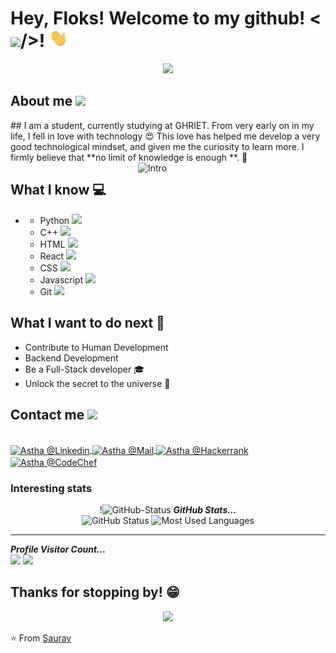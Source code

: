 # Hey, Floks! Welcome to my github! <<img src="https://github.com/TheDudeThatCode/TheDudeThatCode/blob/master/Assets/Earth.gif" width="24px">/>! <img src="https://raw.githubusercontent.com/ABSphreak/ABSphreak/master/gifs/Hi.gif" width="30px">

<div align="center">
	<img src="https://github.com/TheDudeThatCode/TheDudeThatCode/blob/master/Assets/Developer.gif?raw=true">
</div>

## About me <img src="https://github.com/TheDudeThatCode/TheDudeThatCode/blob/master/Assets/Mario_Hello_Big.gif?raw=true" width="24px">
</div>
## I am a student, currently studying at GHRIET. From very early on in my life, I fell in love with technology 😍 This love has helped me develop a very good technological mindset, and given me the curiosity to learn more. I firmly believe that **no limit of knowledge is enough **. 🧠

<img align="right" width=300px alt="Intro" src="https://media.giphy.com/media/JTnmWFfrd77RctgNQl/giphy.gif" />

## What I know :computer:
-	- Python  <img src = "https://cdn.jsdelivr.net/npm/simple-icons@v3/icons/python.svg" width="24px">
	- C++	<img src="https://cdn.jsdelivr.net/npm/simple-icons@v3/icons/cplusplus.svg" width="24px">
	- HTML  <img src = "https://img.shields.io/badge/-HTML5-E34F26?style=flat&logo=html5&logoColor=white" width="24px">
	- React <img src="https://img.shields.io/badge/-React-000000?style=flat&logo=react&logoColor=00c8ff" width="24px">
	- CSS   <img src = "https://img.shields.io/badge/-CSS3-1572B6?style=flat&logo=css3&logoColor=white" width="24px">
	- Javascript  <img src="https://img.shields.io/badge/-JavaScript-eed718?style=flat&logo=javascript&logoColor=ffffff" width="24px">
	- Git <img src="http://img.shields.io/badge/-Git-F1502F?style=flat&logo=git&logoColor=FFFFFF" width="24px">

## What I want to do next :thinking: 
- Contribute to Human Development
- Backend Development 
- Be a Full-Stack developer :mortar_board:
- Unlock the secret to the universe :rofl:

## Contact me <img src="https://github.com/TheDudeThatCode/TheDudeThatCode/blob/master/Assets/Handshake.gif?raw=true" width="24px">
<br>
<a href="https://www.linkedin.com/in/saurav-pandey-81273b1a7">
  <img align="center" alt="Astha @Linkedin" width="22px" src="https://cdn.jsdelivr.net/npm/simple-icons@v3/icons/linkedin.svg" />

	
		
</a>
  <a href="mailto:"sauravpandey1012@gmail.com">
  <img align="center" alt="Astha @Mail" width="22px" src="https://cdn.jsdelivr.net/npm/simple-icons@v3/icons/gmail.svg" />
</a>
<a href="https://www.hackerrank.com/sauravpandey1012">
  <img align="center" alt="Astha @Hackerrank" width="22px" src="https://cdn.jsdelivr.net/npm/simple-icons@v3/icons/hackerrank.svg" />
</a>
<a href="https://www.codechef.com/users/astha_1306">
  <img align="center" alt="Astha @CodeChef" width="22px" src="https://cdn.jsdelivr.net/npm/simple-icons@v3/icons/codechef.svg" />
</a>



### Interesting stats

<p align="center">
!<img src="https://media.giphy.com/media/8UHRm5oY4k4FDxq5QG/giphy.gif" width="30px" alt="GitHub-Status"/>&nbsp;<i><b>GitHub Stats...</b></i><br>
<img src="https://github-readme-stats.vercel.app/api?username=devilicious-captain&count_private=true&show_icons=true&theme=great-gatsby" alt="GitHub Status"/>
<img src = "https://github-readme-stats.vercel.app/api/top-langs/?username=devilicious-captain&show_icons=true&layout=compact&theme=great-gatsby" alt="Most Used Languages">
</p>

<hr>
<i><b>Profile Visitor Count...</b></i><br>
<img src="https://github.com/TheDudeThatCode/TheDudeThatCode/blob/master/Assets/Rocket.gif?raw=true" width="70px">

<img src="https://profile-counter.glitch.me/ast1012/count.svg" />

## Thanks for stopping by! 😁

<div align="center">
	<img src="https://github.com/TheDudeThatCode/TheDudeThatCode/blob/master/Assets/wave.gif?raw=true">
</div>

⭐️ From [Saurav](https://github.com/devilicious-captain)
